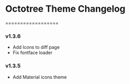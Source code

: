 # Octotree Theme Changelog

==================

### v1.3.6

- Add Icons to diff page
- Fix fontface loader

### v1.3.5

- Add Material icons theme
